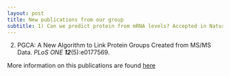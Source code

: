 ```yaml
---
layout: post
title: New publications from our group
subtitle: 1) Can we predict protein from mRNA levels? Accepted in Nature
---
```

2) PGCA: A New Algorithm to Link Protein Groups Created from MS/MS Data. *PLoS ONE* ***12***(5):e0177569.

More information on this publications are found [here](https://gcohenfr.github.io/pub/)
